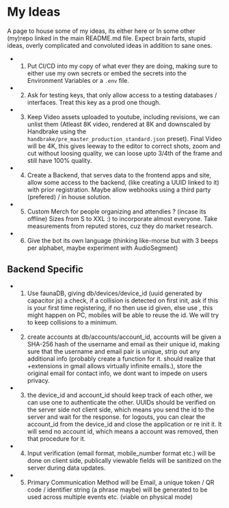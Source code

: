 # My Ideas

A page to house some of my ideas, its either here or In some other (my)repo linked in the main README.md file. Expect brain farts, stupid ideas, overly complicated and convoluted ideas in addition to sane ones.

- 1. Put CI/CD into my copy of what ever they are doing, making sure to either use my own secrets or embed the secrets into the Environment Variables or a `.env` file.
- 2. Ask for testing keys, that only allow access to a testing databases / interfaces. Treat this key as a prod one though. 
- 3. Keep Video assets uploaded to youtube, including revisions, we can unlist them (Atleast 8K video, rendered at 8K and downscaled by Handbrake using the `handbrake/pre_master_production_standard.json` preset). Final Video will be 4K, this gives leeway to the editor to correct shots, zoom and cut without loosing quality, we can loose upto 3/4th of the frame and still have 100% quality.
- 4. Create a Backend, that serves data to the frontend apps and site, allow some access to the backend, (like creating a UUID linked to it) with prior registration. Maybe allow webhooks using a third party (prefered) / in house solution. 
- 5. Custom Merch for people organizing and attendies ? (incase its offline) Sizes from S to XXL :) to incorporate almost everyone. Take measurements from reputed stores, cuz they do market research. 
- 6. Give the bot its own language (thinking  like-morse but with 3 beeps per alphabet, maybe experiment with AudioSegment)


## Backend Specific
- 1. Use faunaDB, giving db/devices/device_id (uuid generated by capacitor js) a check, if a collision is detected on first init, ask if this is your first time registering, if no then use id given, else use , this might happen on PC, mobiles will be able to reuse the id. We will try to keep collisions to a minimum. 
- 2. create accounts at db/accounts/account_id, accounts will be given a SHA-256 hash of the username and email as their unique id, making sure that the username and email pair is unique, strip out any additional info (probably create a function for it. should realize that +extensions in gmail allows virtually infinite emails.), store the original email for contact info, we dont want to impede on users privacy. 
- 3. the device_id and account_id should keep track of each other, we can use one to authenticate the other. UUIDs should be verified on the server side not client side, which means you send the id to the server and wait for the response. for logouts, you can clear the account_id from the device_id and close the application or re init it. It will send no account id, which means a account was removed, then that procedure for it.
- 4. Input verification (email format, mobile_number format etc.) will be done on client side, publically viewable fields will be sanitized on the server during data updates.
- 5. Primary Communication Method will be Email, a unique token / QR code / identifier string (a phrase maybe) will be generated to be used across multiple events etc. (viable on physical mode)

